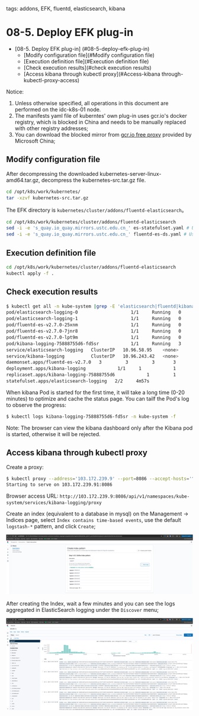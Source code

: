 tags: addons, EFK, fluentd, elasticsearch, kibana

# 08-5. Deploy EFK plug-in

<!-- TOC -->

- [08-5. Deploy EFK plug-in] (#08-5-deploy-efk-plug-in)
     - [Modify configuration file](#Modify configuration file)
     - [Execution definition file](#Execution definition file)
     - [Check execution results](#check execution results)
     - [Access kibana through kubectl proxy](#Access-kibana through-kubectl-proxy-access)

<!-- /TOC -->

Notice:
1. Unless otherwise specified, all operations in this document are performed on the idc-k8s-01 node.
2. The manifests yaml file of kuberntes' own plug-in uses gcr.io's docker registry, which is blocked in China and needs to be manually replaced with other registry addresses;
3. You can download the blocked mirror from [gcr.io free proxy](http://mirror.azure.cn/help/gcr-proxy-cache.html) provided by Microsoft China;

## Modify configuration file

After decompressing the downloaded kubernetes-server-linux-amd64.tar.gz, decompress the kubernetes-src.tar.gz file.
``` bash
cd /opt/k8s/work/kubernetes/
tar -xzvf kubernetes-src.tar.gz
```

The EFK directory is `kubernetes/cluster/addons/fluentd-elasticsearch`。

``` bash
cd /opt/k8s/work/kubernetes/cluster/addons/fluentd-elasticsearch
sed -i -e 's_quay.io_quay.mirrors.ustc.edu.cn_' es-statefulset.yaml # Use the Registry of the University of Science and Technology of China
sed -i -e 's_quay.io_quay.mirrors.ustc.edu.cn_' fluentd-es-ds.yaml # Use the Registry of the University of Science and Technology of China
```

## Execution definition file

``` bash
cd /opt/k8s/work/kubernetes/cluster/addons/fluentd-elasticsearch
kubectl apply -f .
```

## Check execution results

``` bash
$ kubectl get all -n kube-system |grep -E 'elasticsearch|fluentd|kibana'
pod/elasticsearch-logging-0                    1/1     Running   0          4m57s
pod/elasticsearch-logging-1                    1/1     Running   0          3m21s
pod/fluentd-es-v2.7.0-25xnm                    1/1     Running   0          4m56s
pod/fluentd-es-v2.7.0-7jnr8                    1/1     Running   0          4m56s
pod/fluentd-es-v2.7.0-lpt9m                    1/1     Running   0          4m56s
pod/kibana-logging-75888755d6-fd5sr            1/1     Running   3          4m56s
service/elasticsearch-logging   ClusterIP   10.96.58.95    <none>        9200/TCP                 4m57s
service/kibana-logging          ClusterIP   10.96.243.42   <none>        5601/TCP                 4m56s
daemonset.apps/fluentd-es-v2.7.0   3         3         3       3            3           <none>                   4m56s
deployment.apps/kibana-logging            1/1     1            1           4m56s
replicaset.apps/kibana-logging-75888755d6            1         1         1       4m56s
statefulset.apps/elasticsearch-logging   2/2     4m57s
```

When kibana Pod is started for the first time, it will take a long time (0-20 minutes) to optimize and cache the status page. You can tailf the Pod's log to observe the progress:

``` bash
$ kubectl logs kibana-logging-75888755d6-fd5sr -n kube-system -f
```

Note: The browser can view the kibana dashboard only after the Kibana pod is started, otherwise it will be rejected.

## Access kibana through kubectl proxy

Create a proxy:

``` bash
$ kubectl proxy --address='103.172.239.9' --port=8086 --accept-hosts='^*$'
Starting to serve on 103.172.239.91:8086
```

Browser access URL: `http://103.172.239.9:8086/api/v1/namespaces/kube-system/services/kibana-logging/proxy`
    
Create an index (equivalent to a database in mysql) on the Management -> Indices page, select `Index contains time-based events`, use the default `logstash-*` pattern, and click `Create`;

![es-setting](./images/es-setting.png)

After creating the Index, wait a few minutes and you can see the logs aggregated in ElasticSearch logging under the `Discover` menu;

![es-home](./images/es-home.png)